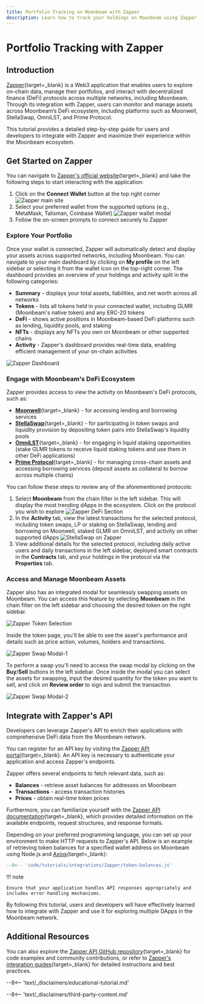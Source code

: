 ```yaml
---
title: Portfolio Tracking on Moonbeam with Zapper
description: Learn how to track your holdings on Moonbeam using Zapper and explore different DeFi platforms in the Moonbeam ecosystem.
---
```


# Portfolio Tracking with Zapper

## Introduction

[Zapper](https://zapper.xyz){target=\_blank} is a Web3 application that enables users to explore on-chain data, manage their portfolios, and interact with decentralized finance (DeFi) protocols across multiple networks, including Moonbeam. Through its integration with Zapper, users can monitor and manage assets across Moonbeam’s DeFi ecosystem, including platforms such as Moonwell, StellaSwap, OmniLST, and Prime Protocol.

This tutorial provides a detailed step-by-step guide for users and developers to integrate with Zapper and maximize their experience within the Moonbeam ecosystem.

## Get Started on Zapper

You can navigate to [Zapper's official website](https://zapper.xyz){target=\_blank} and take the following steps to start interacting with the application:

1. Click on the **Connect Wallet** button at the top right corner
![Zapper main site](/images/tutorials/integrations/Zapper/zapper-1.webp)
2. Select your preferred wallet from the supported options (e.g., MetaMask, Talisman, Coinbase Wallet)
![Zapper wallet modal](/images/tutorials/integrations/Zapper/zapper-2.webp)
3. Follow the on-screen prompts to connect securely to Zapper

### Explore Your Portfolio

Once your wallet is connected, Zapper will automatically detect and display your assets across supported networks, including Moonbeam. You can navigate to your main dashboard by clicking on **My profile** on the left sidebar or selecting it from the wallet icon on the top-right corner. The dashboard provides an overview of your holdings and activity split in the following categories:

- **Summary** - displays your total assets, liabilities, and net worth across all networks
- **Tokens** - lists all tokens held in your connected wallet, including GLMR (Moonbeam's native token) and any ERC-20 tokens
- **DeFi** - shows active positions in Moonbeam-based DeFi platforms such as lending, liquidity pools, and staking
- **NFTs** - displays any NFTs you own on Moonbeam or other supported chains
- **Activity** - Zapper's dashboard provides real-time data, enabling efficient management of your on-chain activities

![Zapper Dashboard](/images/tutorials/integrations/Zapper/zapper-3.webp)

### Engage with Moonbeam's DeFi Ecosystem

Zapper provides access to view the activity on Moonbeam's DeFi protocols, such as:

- [**Moonwell**](https://moonwell.fi/){target=\_blank} - for accessing lending and borrowing services
- [**StellaSwap**](https://app.stellaswap.com/exchange/swap){target=\_blank} - for participating in token swaps and liquidity provision by depositing token pairs into StellaSwap's liquidity pools
- [**OmniLST**](https://omni.ls/){target=\_blank} - for engaging in liquid staking opportunities (stake GLMR tokens to receive liquid staking tokens and use them in other DeFi applications)
- [**Prime Protocol**](https://www.primeprotocol.xyz/){target=\_blank} - for managing cross-chain assets and accessing borrowing services (deposit assets as collateral to borrow across multiple chains)

You can follow these steps to review any of the aforementioned protocols:

1. Select **Moonbeam** from the chain filter in the left sidebar. This will display the most trending dApps in the ecosystem. Click on the protocol you wish to explore
![Zapper DeFi Section](/images/tutorials/integrations/Zapper/zapper-4.webp)
2. In the **Activity** tab, view the latest transactions for the selected protocol, including token swaps, LP or staking on StellaSwap, lending and borrowing on Moonwell, staked GLMR on OmniLST, and activity on other supported dApps
![StellaSwap on Zapper](/images/tutorials/integrations/Zapper/zapper-5.webp)
3. View additional details for the selected protocol, including daily active users and daily transactions in the left sidebar, deployed smart contracts in the **Contracts** tab, and your holdings in the protocol via the **Properties** tab.


### Access and Manage Moonbeam Assets

Zapper also has an integrated modal for seamlessly swapping assets on Moonbeam. You can access this feature by selecting **Moonbeam** in the chain filter on the left sidebar and choosing the desired token on the right sidebar.

![Zapper Token Selection](/images/tutorials/integrations/Zapper/zapper-6.webp)

Inside the token page, you'll be able to see the asset's performance and details such as price action, volumes, holders and transactions. 

![Zapper Swap Modal-1](/images/tutorials/integrations/Zapper/zapper-7.webp)

To perform a swap you'll need to access the swap modal by clicking on the **Buy**/**Sell** buttons in the left sidebar. Once inside the modal you can select the assets for swapping, input the desired quantity for the token you want to sell, and click on **Review order** to sign and submit the transaction.

![Zapper Swap Modal-2](/images/tutorials/integrations/Zapper/zapper-8.webp)

## Integrate with Zapper's API

Developers can leverage Zapper's API to enrich their applications with comprehensive DeFi data from the Moonbeam network.

You can register for an API key by visiting the [Zapper API portal](https://protocol.zapper.xyz){target=\_blank}. An API key is necessary to authenticate your application and access Zapper's endpoints. 

Zapper offers several endpoints to fetch relevant data, such as:

- **Balances** - retrieve asset balances for addresses on Moonbeam
- **Transactions** - access transaction histories
- **Prices** - obtain real-time token prices

Furthermore, you can familiarize yourself with the [Zapper API documentation](https://protocol.zapper.xyz/docs/api){target=\_blank}, which provides detailed information on the available endpoints, request structures, and response formats.

Depending on your preferred programming language, you can set up your environment to make HTTP requests to Zapper's API. Below is an example of retrieving token balances for a specified wallet address on Moonbeam using Node.js and [Axios](https://axios-http.com/docs/intro){target=\_blank}:

```javascript
--8<-- 'code/tutorials/integrations/Zapper/token-balances.js'
```
!!! note 

	Ensure that your application handles API responses appropriately and includes error-handling mechanisms.


By following this tutorial, users and developers will have effectively learned how to integrate with Zapper and use it for exploring multiple DApps in the Moonbeam network. 

## Additional Resources

You can also explore the [Zapper API GitHub repository](https://github.com/Zapper-fi/Docs){target=\_blank} for code examples and community contributions, or refer to [Zapper's integration guides](https://zapper.gitbook.io/integrations){target=\_blank} for detailed instructions and best practices.

--8<-- 'text/_disclaimers/educational-tutorial.md'

--8<-- 'text/_disclaimers/third-party-content.md'
